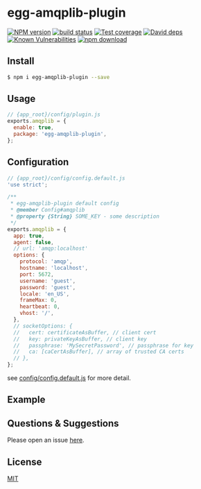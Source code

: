 # egg-amqplib-plugin

[![NPM version][npm-image]][npm-url]
[![build status][travis-image]][travis-url]
[![Test coverage][codecov-image]][codecov-url]
[![David deps][david-image]][david-url]
[![Known Vulnerabilities][snyk-image]][snyk-url]
[![npm download][download-image]][download-url]

[npm-image]: https://img.shields.io/npm/v/egg-amqplib-plugin.svg?style=flat-square
[npm-url]: https://npmjs.org/package/egg-amqplib-plugin
[travis-image]: https://img.shields.io/travis/eggjs/egg-amqplib-plugin.svg?style=flat-square
[travis-url]: https://travis-ci.org/eggjs/egg-amqplib-plugin
[codecov-image]: https://img.shields.io/codecov/c/github/eggjs/egg-amqplib-plugin.svg?style=flat-square
[codecov-url]: https://codecov.io/github/eggjs/egg-amqplib-plugin?branch=master
[david-image]: https://img.shields.io/david/eggjs/egg-amqplib-plugin.svg?style=flat-square
[david-url]: https://david-dm.org/eggjs/egg-amqplib-plugin
[snyk-image]: https://snyk.io/test/npm/egg-amqplib-plugin/badge.svg?style=flat-square
[snyk-url]: https://snyk.io/test/npm/egg-amqplib-plugin
[download-image]: https://img.shields.io/npm/dm/egg-amqplib-plugin.svg?style=flat-square
[download-url]: https://npmjs.org/package/egg-amqplib-plugin

<!--
Description here.
-->

## Install

```bash
$ npm i egg-amqplib-plugin --save
```

## Usage

```js
// {app_root}/config/plugin.js
exports.amqplib = {
  enable: true,
  package: 'egg-amqplib-plugin',
};
```

## Configuration

```js
// {app_root}/config/config.default.js
'use strict';

/**
 * egg-amqplib-plugin default config
 * @member Config#amqplib
 * @property {String} SOME_KEY - some description
 */
exports.amqplib = {
  app: true,
  agent: false,
  // url: 'amqp:localhost'
  options: {
    protocol: 'amqp',
    hostname: 'localhost',
    port: 5672,
    username: 'guest',
    password: 'guest',
    locale: 'en_US',
    frameMax: 0,
    heartbeat: 0,
    vhost: '/',
  },
  // socketOptions: {
  //   cert: certificateAsBuffer, // client cert
  //   key: privateKeyAsBuffer, // client key
  //   passphrase: 'MySecretPassword', // passphrase for key
  //   ca: [caCertAsBuffer], // array of trusted CA certs
  // },
};
```

see [config/config.default.js](config/config.default.js) for more detail.

## Example

<!-- example here -->

## Questions & Suggestions

Please open an issue [here](https://github.com/eggjs/egg/issues).

## License

[MIT](LICENSE)
